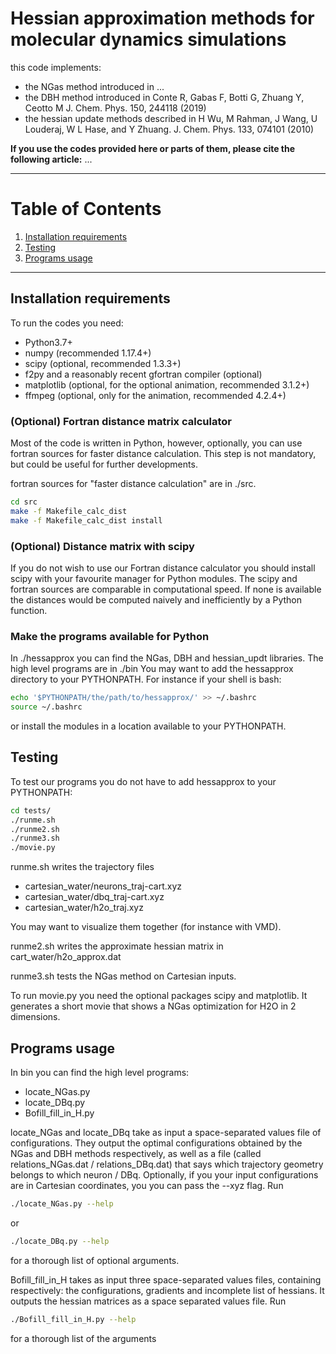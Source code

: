 # Hessian approximation methods for molecular dynamics simulations
this code implements:</br>
- the NGas method introduced in ...</br>
- the DBH method introduced in Conte R, Gabas F, Botti G, Zhuang Y, Ceotto M J. Chem. Phys. 150, 244118 (2019)</br>
- the hessian update methods described in H Wu, M Rahman, J Wang, U Louderaj, W L Hase, and Y Zhuang. J. Chem. Phys. 133, 074101 (2010) 

**If you use the codes provided here or parts of them, please cite the following
article:**
...

----

# Table of Contents
1. [Installation requirements](#Installation-requirements)
2. [Testing](#Testing)
3. [Programs usage](#Programs-usage)

----

## Installation requirements
To run the codes you need:

- Python3.7+
- numpy (recommended 1.17.4+)
- scipy (optional, recommended 1.3.3+)
- f2py and a reasonably recent gfortran compiler (optional)
- matplotlib (optional, for the optional animation, recommended 3.1.2+)
- ffmpeg (optional, only for the animation, recommended 4.2.4+)

### (Optional) Fortran distance matrix calculator
Most of the code is written in Python, however, optionally, you can
use fortran sources for faster distance calculation. This step is not
mandatory, but could be useful for further developments.

fortran sources for "faster distance calculation" are in ./src.
```bash
cd src
make -f Makefile_calc_dist
make -f Makefile_calc_dist install
```

### (Optional) Distance matrix with scipy
If you do not wish to use our Fortran distance calculator you should
install scipy with your favourite manager for Python modules.
The scipy and fortran sources are comparable in computational speed.
If none is available the distances would be computed naively and 
inefficiently by a Python function.

### Make the programs available for Python
In ./hessapprox you can find the NGas, DBH and hessian_updt libraries.
The high level programs are in ./bin
You may want to add the hessapprox directory to your PYTHONPATH. For
instance if your shell is bash:
```bash
echo '$PYTHONPATH/the/path/to/hessapprox/' >> ~/.bashrc
source ~/.bashrc
```
or install the modules in a location available to your PYTHONPATH.

## Testing
To test our programs you do not have to add hessapprox to your PYTHONPATH:
```bash
cd tests/
./runme.sh
./runme2.sh
./runme3.sh
./movie.py
```
runme.sh writes the trajectory files
- cartesian_water/neurons_traj-cart.xyz
- cartesian_water/dbq_traj-cart.xyz
- cartesian_water/h2o_traj.xyz

You may want to visualize them together (for instance with VMD).

runme2.sh writes the approximate hessian matrix in
cart_water/h2o_approx.dat

runme3.sh tests the NGas method on Cartesian inputs.

To run movie.py you need the optional packages scipy and matplotlib.
It generates a short movie that shows a NGas optimization for H2O in 2 
dimensions.

## Programs usage
In bin you can find the high level programs:
- locate_NGas.py
- locate_DBq.py
- Bofill_fill_in_H.py

locate_NGas and locate_DBq take as input a space-separated values
file of configurations. They output the optimal configurations obtained by
the NGas and DBH methods respectively, as well as a file (called
relations_NGas.dat / relations_DBq.dat) that says which trajectory geometry
belongs to which neuron / DBq.
Optionally, if you your input configurations are in Cartesian coordinates,
you you can pass the --xyz flag.
Run 
```bash
./locate_NGas.py --help
```
or 
```bash
./locate_DBq.py --help
```
for a thorough list of optional arguments.

Bofill_fill_in_H takes as input three space-separated values files, containing
respectively: the configurations, gradients and incomplete list of hessians.
It outputs the hessian matrices as a space separated values file. Run
```bash
./Bofill_fill_in_H.py --help
```
for a thorough list of the arguments
